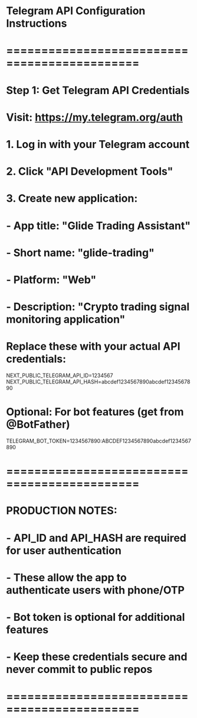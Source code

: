 # Telegram API Configuration Instructions
# =============================================

# Step 1: Get Telegram API Credentials
# Visit: https://my.telegram.org/auth
# 1. Log in with your Telegram account
# 2. Click "API Development Tools" 
# 3. Create new application:
#    - App title: "Glide Trading Assistant"
#    - Short name: "glide-trading"
#    - Platform: "Web"
#    - Description: "Crypto trading signal monitoring application"

# Replace these with your actual API credentials:
NEXT_PUBLIC_TELEGRAM_API_ID=1234567
NEXT_PUBLIC_TELEGRAM_API_HASH=abcdef1234567890abcdef1234567890

# Optional: For bot features (get from @BotFather)
TELEGRAM_BOT_TOKEN=1234567890:ABCDEF1234567890abcdef1234567890

# =============================================
# PRODUCTION NOTES:
# - API_ID and API_HASH are required for user authentication
# - These allow the app to authenticate users with phone/OTP
# - Bot token is optional for additional features
# - Keep these credentials secure and never commit to public repos
# =============================================
